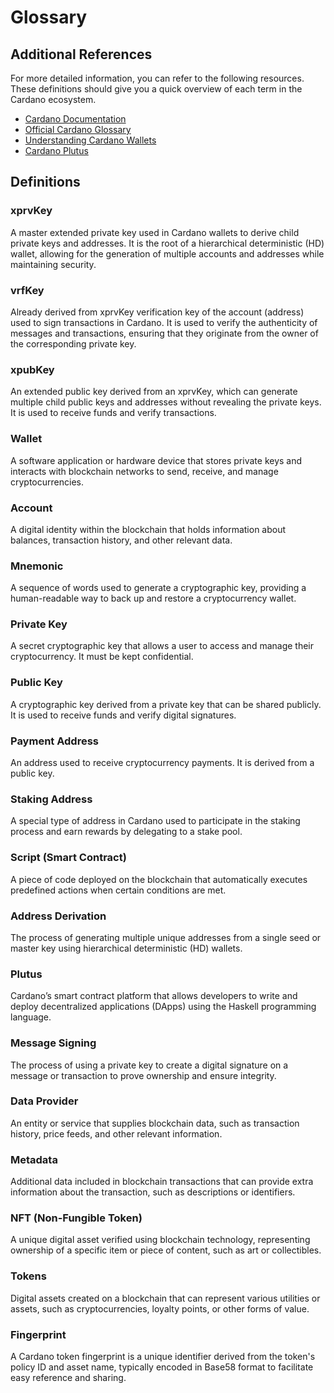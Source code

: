 # Glossary

## Additional References
For more detailed information, you can refer to the following resources. These definitions should give you a quick overview of each term in the Cardano ecosystem.

* [Cardano Documentation](https://docs.cardano.org/)
* [Official Cardano Glossary](https://www.essentialcardano.io/glossary)
* [Understanding Cardano Wallets](https://docs.cardano.org/about-cardano/new-to-cardano/types-of-wallets/)
* [Cardano Plutus](https://developers.cardano.org/docs/smart-contracts/plutus/)

## Definitions

### xprvKey
A master extended private key used in Cardano wallets to derive child private keys and addresses. It is the root of a hierarchical deterministic (HD) wallet, allowing for the generation of multiple accounts and addresses while maintaining security.

### vrfKey
Already derived from xprvKey verification key of the account (address) used to sign transactions in Cardano. It is used to verify the authenticity of messages and transactions, ensuring that they originate from the owner of the corresponding private key.

### xpubKey
An extended public key derived from an xprvKey, which can generate multiple child public keys and addresses without revealing the private keys. It is used to receive funds and verify transactions.

### Wallet
A software application or hardware device that stores private keys and interacts with blockchain networks to send, receive, and manage cryptocurrencies.

### Account
A digital identity within the blockchain that holds information about balances, transaction history, and other relevant data.

### Mnemonic
A sequence of words used to generate a cryptographic key, providing a human-readable way to back up and restore a cryptocurrency wallet.

### Private Key
A secret cryptographic key that allows a user to access and manage their cryptocurrency. It must be kept confidential.

### Public Key
A cryptographic key derived from a private key that can be shared publicly. It is used to receive funds and verify digital signatures.

### Payment Address
An address used to receive cryptocurrency payments. It is derived from a public key.

### Staking Address
A special type of address in Cardano used to participate in the staking process and earn rewards by delegating to a stake pool.

### Script (Smart Contract)
A piece of code deployed on the blockchain that automatically executes predefined actions when certain conditions are met.

### Address Derivation
The process of generating multiple unique addresses from a single seed or master key using hierarchical deterministic (HD) wallets.

### Plutus
Cardano’s smart contract platform that allows developers to write and deploy decentralized applications (DApps) using the Haskell programming language.

### Message Signing
The process of using a private key to create a digital signature on a message or transaction to prove ownership and ensure integrity.

### Data Provider
An entity or service that supplies blockchain data, such as transaction history, price feeds, and other relevant information.

### Metadata
Additional data included in blockchain transactions that can provide extra information about the transaction, such as descriptions or identifiers.

### NFT (Non-Fungible Token)
A unique digital asset verified using blockchain technology, representing ownership of a specific item or piece of content, such as art or collectibles.

### Tokens
Digital assets created on a blockchain that can represent various utilities or assets, such as cryptocurrencies, loyalty points, or other forms of value.


### Fingerprint
A Cardano token fingerprint is a unique identifier derived from the token's policy ID and asset name, typically encoded in Base58 format to facilitate easy reference and sharing.
